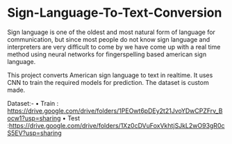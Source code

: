 # Sign-Language-To-Text-Conversion
Sign language is one of the oldest and most natural form of language for communication, but since most people do not know sign language 
and interpreters are very difficult to come by we have come up with a real time method using neural networks for fingerspelling based 
american sign language.

This project converts American sign language to text in realtime. It uses CNN to train the required models for prediction. 
The dataset is custom made.

Dataset:-
    •	Train : https://drive.google.com/drive/folders/1PEOwt6pDEy2t21JvoYDwCPZFrv_Bocw1?usp=sharing
    •	Test   :https://drive.google.com/drive/folders/1Xz0cDVuFoxVkhtjSJkL2wO93gR0cS5EV?usp=sharing
